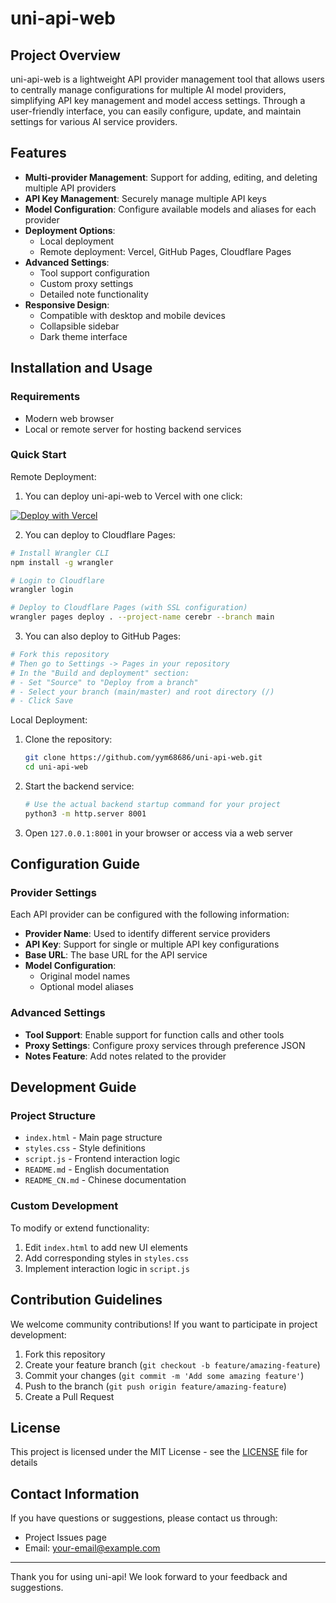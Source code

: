 # uni-api-web

## Project Overview

uni-api-web is a lightweight API provider management tool that allows users to centrally manage configurations for multiple AI model providers, simplifying API key management and model access settings. Through a user-friendly interface, you can easily configure, update, and maintain settings for various AI service providers.

## Features

- **Multi-provider Management**: Support for adding, editing, and deleting multiple API providers
- **API Key Management**: Securely manage multiple API keys
- **Model Configuration**: Configure available models and aliases for each provider
- **Deployment Options**:
  - Local deployment
  - Remote deployment: Vercel, GitHub Pages, Cloudflare Pages
- **Advanced Settings**:
  - Tool support configuration
  - Custom proxy settings
  - Detailed note functionality
- **Responsive Design**:
  - Compatible with desktop and mobile devices
  - Collapsible sidebar
  - Dark theme interface

## Installation and Usage

### Requirements

- Modern web browser
- Local or remote server for hosting backend services

### Quick Start

Remote Deployment:

1. You can deploy uni-api-web to Vercel with one click:

[![Deploy with Vercel](https://vercel.com/button)](https://vercel.com/new/clone?repository-url=https%3A%2F%2Fgithub.com%2Fyym68686%2Funi-api-web)

2. You can deploy to Cloudflare Pages:

```bash
# Install Wrangler CLI
npm install -g wrangler

# Login to Cloudflare
wrangler login

# Deploy to Cloudflare Pages (with SSL configuration)
wrangler pages deploy . --project-name cerebr --branch main
```

3. You can also deploy to GitHub Pages:

```bash
# Fork this repository
# Then go to Settings -> Pages in your repository
# In the "Build and deployment" section:
# - Set "Source" to "Deploy from a branch"
# - Select your branch (main/master) and root directory (/)
# - Click Save
```

Local Deployment:

1. Clone the repository:
   ```bash
   git clone https://github.com/yym68686/uni-api-web.git
   cd uni-api-web
   ```

2. Start the backend service:
   ```bash
   # Use the actual backend startup command for your project
   python3 -m http.server 8001
   ```

3. Open `127.0.0.1:8001` in your browser or access via a web server

## Configuration Guide

### Provider Settings

Each API provider can be configured with the following information:

- **Provider Name**: Used to identify different service providers
- **API Key**: Support for single or multiple API key configurations
- **Base URL**: The base URL for the API service
- **Model Configuration**:
  - Original model names
  - Optional model aliases

### Advanced Settings

- **Tool Support**: Enable support for function calls and other tools
- **Proxy Settings**: Configure proxy services through preference JSON
- **Notes Feature**: Add notes related to the provider

## Development Guide

### Project Structure

- `index.html` - Main page structure
- `styles.css` - Style definitions
- `script.js` - Frontend interaction logic
- `README.md` - English documentation
- `README_CN.md` - Chinese documentation

### Custom Development

To modify or extend functionality:

1. Edit `index.html` to add new UI elements
2. Add corresponding styles in `styles.css`
3. Implement interaction logic in `script.js`

## Contribution Guidelines

We welcome community contributions! If you want to participate in project development:

1. Fork this repository
2. Create your feature branch (`git checkout -b feature/amazing-feature`)
3. Commit your changes (`git commit -m 'Add some amazing feature'`)
4. Push to the branch (`git push origin feature/amazing-feature`)
5. Create a Pull Request

## License

This project is licensed under the MIT License - see the [LICENSE](LICENSE) file for details

## Contact Information

If you have questions or suggestions, please contact us through:

- Project Issues page
- Email: your-email@example.com

---

Thank you for using uni-api! We look forward to your feedback and suggestions.